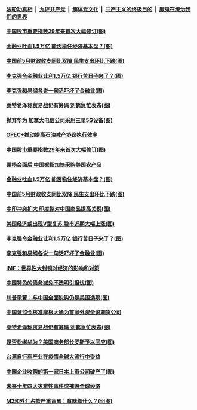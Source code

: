 

####  [法轮功真相](../../../../basic/blob/master/README.md?t=06200731) &nbsp;|&nbsp; [九评共产党](../../../../9ping.md/blob/master/README.md?t=06200731) &nbsp;|&nbsp; [解体党文化](../../../../jtdwh.md/blob/master/README.md?t=06200731)  &nbsp;|&nbsp; [共产主义的终极目的](../../../../gczydzjmd.md/blob/master/README.md?t=06200731) &nbsp;|&nbsp; [魔鬼在统治我们的世界](../../../../mgztzwmdsj.md/blob/master/README.md?t=06200731) 

#### [中国股市重要指数29年来首次大幅修订(图)](../pages/p5/937065.md?t=06200731) 

#### [金融业吐血1.5万亿 能否稳住经济基本盘？(图)](../pages/p5/937052.md?t=06200731) 

#### [中国前5月财政收支同比双降 民生支出环比下跌(图)](../pages/p5/937050.md?t=06200731) 

#### [李克强令金融业让利1.5万亿 银行苦日子来了？(图)](../pages/p5/936983.md?t=06200731) 

#### [李克强和易纲各说一句话吓坏了金融业(图)](../pages/p5/936967.md?t=06200731) 

#### [莱特希泽称贸易战仍有筹码 刘鹤急忙表态(图)](../pages/p5/936953.md?t=06200731) 

#### [抛弃华为 加拿大电信公司采用三星5G设备(图)](../pages/p5/937099.md?t=06200731) 

#### [OPEC+推动提高石油减产协议执行效率](../pages/p5/937091.md?t=06200731) 

#### [中国股市重要指数29年来首次大幅修订(图)](../pages/p5/937065.md?t=06200731) 

#### [蓬杨会面后 中国据指加快采购美国农产品](../pages/p5/937056.md?t=06200731) 

#### [金融业吐血1.5万亿 能否稳住经济基本盘？(图)](../pages/p5/937052.md?t=06200731) 

#### [中国前5月财政收支同比双降 民生支出环比下跌(图)](../pages/p5/937050.md?t=06200731) 

#### [中印冲突扩大 印度拟对中国商品提高关税(图)](../pages/p5/937025.md?t=06200731) 

#### [美国经济或出现V型复苏 股市近期大幅上涨(图)](../pages/p5/937018.md?t=06200731) 

#### [李克强令金融业让利1.5万亿 银行苦日子来了？(图)](../pages/p5/936983.md?t=06200731) 

#### [李克强和易纲各说一句话吓坏了金融业(图)](../pages/p5/936967.md?t=06200731) 

#### [IMF：世界性大封锁对经济的影响和对策](../pages/p5/937001.md?t=06200731) 

#### [中国特色的债务减免不透明引担忧(图)](../pages/p5/936993.md?t=06200731) 

#### [川普示警：与中国全面脱钩仍是美国选项(图)](../pages/p5/936990.md?t=06200731) 

#### [中国证监会核准摩根大通为首家外资全资期货公司](../pages/p5/936960.md?t=06200731) 

#### [莱特希泽称贸易战仍有筹码 刘鹤急忙表态(图)](../pages/p5/936953.md?t=06200731) 

#### [是否松绑华为？美国商务部长罗斯予以回应(图)](../pages/p5/936948.md?t=06200731) 

#### [台湾自行车产业在疫情全球大流行中受益](../pages/p5/936947.md?t=06200731) 

#### [中国企业收购的第一家日本上市公司破产了(图)](../pages/p5/936904.md?t=06200731) 

#### [未来十年四大灾难性事件或摧毁全球经济](../pages/p5/936901.md?t=06200731) 

#### [M2和外汇占款严重背离：意味着什么？(组图)](../pages/p5/936896.md?t=06200731) 

